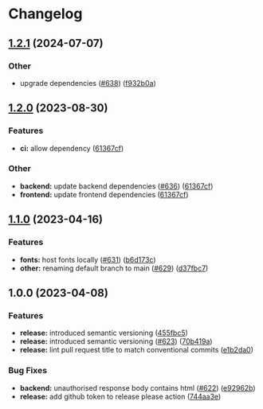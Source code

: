 # Changelog

## [1.2.1](https://github.com/cayacdev/cashbox/compare/v1.2.0...v1.2.1) (2024-07-07)


### Other

* upgrade dependencies ([#638](https://github.com/cayacdev/cashbox/issues/638)) ([f932b0a](https://github.com/cayacdev/cashbox/commit/f932b0a66aa99e6b329cf9fddf068921ea1f4188))

## [1.2.0](https://github.com/cayacdev/cashbox/compare/v1.1.0...v1.2.0) (2023-08-30)


### Features

* **ci:** allow dependency ([61367cf](https://github.com/cayacdev/cashbox/commit/61367cfb8cb816af662d6b915682e5fa2bd63ebc))


### Other

* **backend:** update backend dependencies ([#636](https://github.com/cayacdev/cashbox/issues/636)) ([61367cf](https://github.com/cayacdev/cashbox/commit/61367cfb8cb816af662d6b915682e5fa2bd63ebc))
* **frontend:** update frontend dependencies ([61367cf](https://github.com/cayacdev/cashbox/commit/61367cfb8cb816af662d6b915682e5fa2bd63ebc))

## [1.1.0](https://github.com/cayacdev/cashbox/compare/v1.0.0...v1.1.0) (2023-04-16)


### Features

* **fonts:** host fonts locally ([#631](https://github.com/cayacdev/cashbox/issues/631)) ([b6d173c](https://github.com/cayacdev/cashbox/commit/b6d173c531c3b03bad8b7c235daaae4da7102ec4))
* **other:** renaming default branch to main ([#629](https://github.com/cayacdev/cashbox/issues/629)) ([d37fbc7](https://github.com/cayacdev/cashbox/commit/d37fbc77aa035a5f76f86527439eb39ff2bb05d8))

## 1.0.0 (2023-04-08)


### Features

* **release:** introduced semantic versioning ([455fbc5](https://github.com/cayacdev/cashbox/commit/455fbc5a49397214ca4298dc2680c5126919303d))
* **release:** introduced semantic versioning ([#623](https://github.com/cayacdev/cashbox/issues/623)) ([70b419a](https://github.com/cayacdev/cashbox/commit/70b419a6a6292cdab672a44ec9abff3933092328))
* **release:** lint pull request title to match conventional commits ([e1b2da0](https://github.com/cayacdev/cashbox/commit/e1b2da054b473fe1618252e990b3486d4aaef82f))


### Bug Fixes

* **backend:** unauthorised response body contains html ([#622](https://github.com/cayacdev/cashbox/issues/622)) ([e92962b](https://github.com/cayacdev/cashbox/commit/e92962b70af28b1113058073cc4d840a5ab4aa76))
* **release:** add github token to release please action ([744aa3e](https://github.com/cayacdev/cashbox/commit/744aa3eedde79ef5a58dbd5e8aa06fe22b9e6f12))
